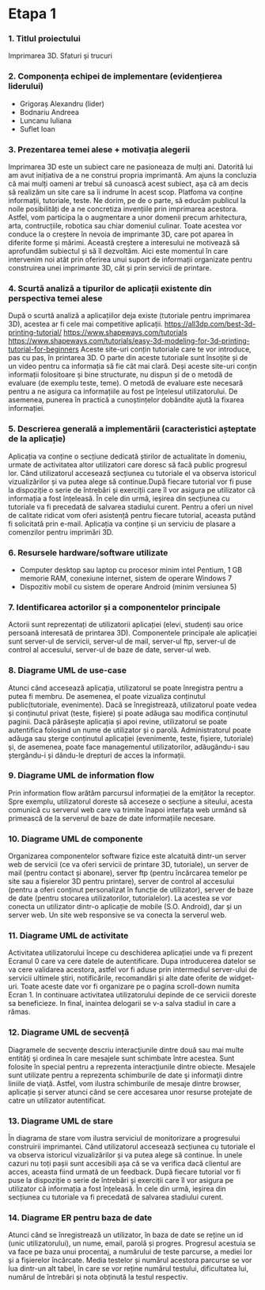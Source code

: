 # Etapa 1
### 1. Titlul proiectului 
Imprimarea 3D. Sfaturi și trucuri

### 2. Componența echipei de implementare (evidențierea liderului)
* Grigoraș Alexandru (lider)
* Bodnariu Andreea
* Luncanu Iuliana
* Suflet Ioan

### 3. Prezentarea temei alese + motivația alegerii
Imprimarea 3D este un subiect care ne pasioneaza de mulți ani. Datorită lui am avut inițiativa de a ne construi propria imprimantă. Am ajuns la concluzia că mai mulți oameni ar trebui să cunoască acest subiect, așa că am decis să realizăm un site care sa îi indrume în acest scop. Platfoma va conține informații, tutoriale, teste. Ne dorim, pe de o parte, să educăm publicul la noile posibilități de a ne concretiza invențiile prin imprimarea acestora. Astfel, vom participa la o augmentare a unor domenii precum arhitectura, arta, contrucțiile, robotica sau chiar domeniul culinar. Toate acestea vor conduce la o creștere în nevoia de imprimante 3D, care pot aparea în diferite forme și mărimi. Această creștere a interesului ne motivează să aprofundăm subiectul și să îl dezvoltăm. Aici este momentul în care intervenim noi atât prin oferirea unui suport de informații organizate pentru construirea unei imprimante 3D, cât și prin servicii de printare.

### 4. Scurtă analiză a tipurilor de aplicații existente din perspectiva temei alese
După o scurtă analiză a aplicațiilor deja existe (tutoriale pentru imprimarea 3D), acestea ar fi cele mai competitive aplicații.
https://all3dp.com/best-3d-printing-tutorial/
https://www.shapeways.com/tutorials
https://www.shapeways.com/tutorials/easy-3d-modeling-for-3d-printing-tutorial-for-beginners
Aceste site-uri conțin tutoriale care te vor introduce, pas cu pas, în printarea 3D. O parte din aceste tutoriale sunt însoțite și de un video pentru ca informația să fie cât mai clară. Deși aceste site-uri conțin informații folositoare și bine structurate, nu dispun și de o metodă de evaluare (de exemplu teste, teme). O metodă de evaluare este necesară pentru a ne asigura ca informațiile au fost pe înțelesul utilizatorului. De asemenea, punerea în practică a cunoștințelor dobândite ajută la fixarea informației.

### 5. Descrierea generală a implementării (caracteristici așteptate de la aplicație)
Aplicația va conține o secțiune dedicată știrilor de actualitate în domeniu, urmate de activitatea altor utilizatori care doresc să facă public progresul lor. Când utilizatorul accesează secțiunea cu tutoriale el va observa istoricul vizualizărilor și va putea alege să continue.După fiecare tutorial vor fi puse la dispoziție o serie de întrebări și exerciții care îl vor asigura pe utilizator că informația a fost înțeleasă. În cele din urmă, ieșirea din secțiunea cu tutoriale va fi precedată de salvarea stadiului curent. Pentru a oferi un nivel de calitate ridicat vom oferi asistență pentru fiecare tutorial, aceasta putând fi solicitată prin e-mail. Aplicația va conține și un serviciu de plasare a comenzilor pentru imprimări 3D.

### 6. Resursele hardware/software utilizate
* Computer desktop sau laptop cu procesor minim intel Pentium, 1 GB memorie RAM, conexiune internet, sistem de operare Windows 7
* Dispozitiv mobil cu sistem de operare Android (minim versiunea 5)
 
### 7. Identificarea actorilor și a componentelor principale
Actorii sunt reprezentați de utilizatorii aplicației (elevi, studenți sau orice persoană interesată de printarea 3D). Componentele principale ale aplicației sunt server-ul de servicii, server-ul de mail, server-ul ftp, server-ul de control al accesului, server-ul de baze de date, server-ul web.
 
### 8. Diagrame UML de use-case
Atunci când accesează aplicația, utilizatorul se poate înregistra pentru a putea fi membru. De asemenea, el poate vizualiza conținutul public(tutoriale, evenimente). Dacă se înregistrează, utilizatorul poate vedea și conținutul privat (teste, fișiere) și poate adăuga sau modifica conținutul paginii. Dacă părăsește aplicația și apoi revine, utilizatorul se poate autentifica folosind un nume de utilizator și o parolă. Administratorul poate adăuga sau șterge conținutul aplicației (evenimente, teste, fișiere, tutoriale) și, de asemenea, poate face managementul utilizatorilor, adăugându-i sau ștergându-i și dându-le drepturi de acces la informații.

### 9. Diagrame UML de information flow
Prin information flow arătăm parcursul informației de la emițător la receptor. Spre exemplu, utilizatorul doreste să acceseze o secțiune a siteului, acesta comunică cu serverul web care va trimite înapoi interfața web urmând să primească de la serverul de baze de date informațiile necesare.

### 10. Diagrame UML de componente
Organizarea componentelor software fizice este alcatuită dintr-un server web de servicii (ce va oferi servicii de printare 3D, tutoriale), un server de mail (pentru contact și abonare), server ftp (pentru încărcarea temelor pe site sau a fișierelor 3D pentru printare), server de control al accesului (pentru a oferi conținut personalizat în funcție de utilizator), server de baze de date (pentru stocarea utilizatorilor, tutorialelor). La acestea se vor conecta un utilizator dintr-o aplicație de mobile (S.O. Android), dar și un server web. Un site web responsive se va conecta la serverul web.
 
### 11. Diagrame UML de activitate
Activitatea utilizatorului începe cu deschiderea aplicației unde va fi prezent Ecranul 0 care va cere datele de autentificare. Dupa introducerea datelor se va cere validarea acestora, astfel vor fi aduse prin intermediul server-ului de servicii ultimele știri, notificările, recomandări și alte date oferite de widget-uri. Toate aceste date vor fi organizare pe o pagina scroll-down numita Ecran 1. In continuare activitatea utilizatorului depinde de ce servicii doreste sa beneficieze. In final, inaintea delogarii se v-a salva stadiul in care a rămas.

### 12. Diagrame UML de secvență
Diagramele de secvenţe descriu interacţiunile dintre două sau mai multe entităţi şi ordinea în care mesajele sunt schimbate între acestea. Sunt folosite în special pentru a reprezenta interacţiunile dintre obiecte. Mesajele sunt utilizate pentru a reprezenta schimburile de date şi informaţii dintre liniile de viaţă. Astfel, vom ilustra schimburile de mesaje dintre browser, aplicație și server atunci când se cere accesarea unor resurse protejate de catre un utilizator autentificat.
 
### 13. Diagrame UML de stare
În diagrama de stare vom ilustra serviciul de monitorizare a progresului construirii imprimantei. Când utilizatorul accesează secțiunea cu tutoriale el va observa istoricul vizualizărilor și va putea alege să continue. În unele cazuri nu toți pașii sunt accesibili așa că se va verifica dacă clientul are acces, aceasta fiind urmată de un feedback. După fiecare tutorial vor fi puse la dispoziție o serie de întrebări și exerciții care îl vor asigura pe utilizator că informația a fost înțeleasă. În cele din urmă, ieșirea din secțiunea cu tutoriale va fi precedată de salvarea stadiului curent.
 
### 14. Diagrame ER pentru baza de date
Atunci când se înregistrează un utilizator, în baza de date se reține un id (unic utilizatorului), un nume, email, parolă și progres. Progresul acestuia se va face pe baza unui procentaj, a numărului de teste parcurse, a mediei lor și a fișierelor încărcate. Media testelor și numărul acestora parcurse se vor lua dintr-un alt tabel, în care se vor reține numărul testului, dificultatea lui, numărul de întrebări și nota obținută la testul respectiv.

